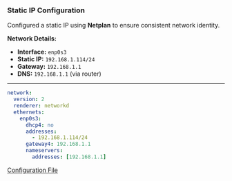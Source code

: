 ### Static IP Configuration

Configured a static IP using **Netplan** to ensure consistent network identity.

**Network Details:**
- **Interface:** `enp0s3`
- **Static IP:** `192.168.1.114/24`
- **Gateway:** `192.168.1.1`
- **DNS:** `192.168.1.1` (via router)

---

```yaml
network:
  version: 2
  renderer: networkd
  ethernets:
    enp0s3:
      dhcp4: no
      addresses:
        - 192.168.1.114/24
      gateway4: 192.168.1.1
      nameservers:
        addresses: [192.168.1.1]
```
[Configuration File](../configs/netplan/00-installer-config.yaml)
